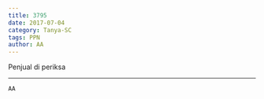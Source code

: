 ```yaml
---
title: 3795
date: 2017-07-04
category: Tanya-SC
tags: PPN
author: AA
---
```


Penjual di periksa

---



`AA`
